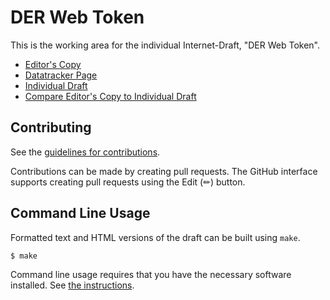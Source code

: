 # DER Web Token

This is the working area for the individual Internet-Draft, "DER Web Token".

* [Editor's Copy](https://hannestschofenig.github.io/rats-dwt/#go.draft-ounsworth-rats-dwt.html)
* [Datatracker Page](https://datatracker.ietf.org/doc/draft-ounsworth-rats-dwt)
* [Individual Draft](https://datatracker.ietf.org/doc/html/draft-ounsworth-rats-dwt)
* [Compare Editor's Copy to Individual Draft](https://hannestschofenig.github.io/rats-dwt/#go.draft-ounsworth-rats-dwt.diff)


## Contributing

See the
[guidelines for contributions](https://github.com/hannestschofenig/rats-dwt/blob/main/CONTRIBUTING.md).

Contributions can be made by creating pull requests.
The GitHub interface supports creating pull requests using the Edit (✏) button.


## Command Line Usage

Formatted text and HTML versions of the draft can be built using `make`.

```sh
$ make
```

Command line usage requires that you have the necessary software installed.  See
[the instructions](https://github.com/martinthomson/i-d-template/blob/main/doc/SETUP.md).

